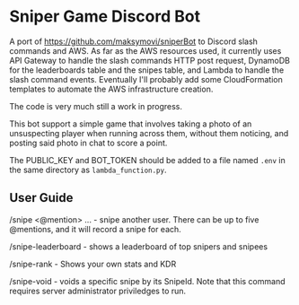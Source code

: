 # Sniper Game Discord Bot
A port of https://github.com/maksymovi/sniperBot to Discord slash commands and AWS. As far as the AWS resources used, it currently uses API Gateway to handle the slash commands HTTP post request, DynamoDB for the leaderboards table and the snipes table, and Lambda to handle the slash command events. Eventually I'll probably add some CloudFormation templates to automate the AWS infrastructure creation.

The code is very much still a work in progress.

This bot support a simple game that involves taking a photo of an unsuspecting player when running across them, without them noticing, and posting said photo in chat to score a point.

The PUBLIC_KEY and BOT_TOKEN should be added to a file named `.env` in the same directory as `lambda_function.py`.

## User Guide
/snipe <@mention> ... - snipe another user. There can be up to five @mentions, and it will record a snipe for each.

/snipe-leaderboard - shows a leaderboard of top snipers and snipees

/snipe-rank - Shows your own stats and KDR

/snipe-void <SnipeId> - voids a specific snipe by its SnipeId. Note that this command requires server administrator priviledges to run.
